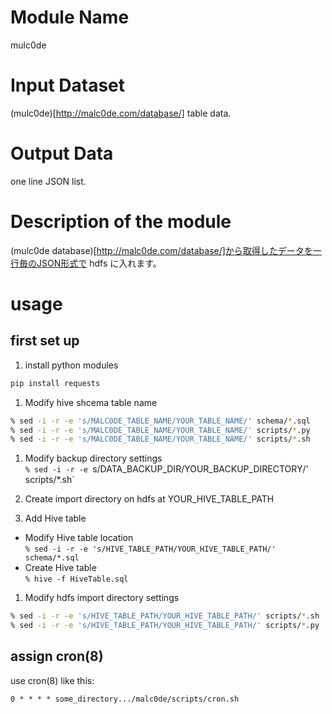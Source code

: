 # Module Name

mulc0de

# Input Dataset

(mulc0de)[http://malc0de.com/database/] table data.

# Output Data

one line JSON list.

# Description of the module

(mulc0de database)[http://malc0de.com/database/]から取得したデータを一行毎のJSON形式で hdfs に入れます。

# usage 
## first set up

1. install python modules

```sh
pip install requests
```

1. Modify hive shcema table name  

```sh
% sed -i -r -e 's/MALC0DE_TABLE_NAME/YOUR_TABLE_NAME/' schema/*.sql
% sed -i -r -e 's/MALC0DE_TABLE_NAME/YOUR_TABLE_NAME/' scripts/*.py
% sed -i -r -e 's/MALC0DE_TABLE_NAME/YOUR_TABLE_NAME/' scripts/*.sh
```

1. Modify backup directory settings  
`% sed -i -r -e `s/DATA_BACKUP_DIR/YOUR_BACKUP_DIRECTORY/' scripts/*.sh`

1. Create import directory on hdfs at YOUR_HIVE_TABLE_PATH

1. Add Hive table
  - Modify Hive table location  
  `% sed -i -r -e 's/HIVE_TABLE_PATH/YOUR_HIVE_TABLE_PATH/' schema/*.sql`
  - Create Hive table  
  `% hive -f HiveTable.sql`

1. Modify hdfs import directory settings  

```sh
% sed -i -r -e 's/HIVE_TABLE_PATH/YOUR_HIVE_TABLE_PATH/' scripts/*.sh
% sed -i -r -e 's/HIVE_TABLE_PATH/YOUR_HIVE_TABLE_PATH/' scripts/*.py
```
## assign cron(8)

use cron(8) like this:

```
0 * * * * some_directory.../malc0de/scripts/cron.sh
```


